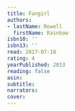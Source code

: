 ```yaml
---
title: Fangirl
authors:
- lastName: Rowell
  firstName: Rainbow
isbn10: ''
isbn13: ''
read: 2017-07-18
rating: 4
yearPublished: 2013
reading: false
asin:
subtitle:
narrators:
cover:
---
```

